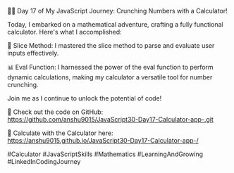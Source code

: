 🧮🚀 Day 17 of My JavaScript Journey: Crunching Numbers with a Calculator!

Today, I embarked on a mathematical adventure, crafting a fully functional calculator. Here's what I accomplished:

📏 Slice Method: I mastered the slice method to parse and evaluate user inputs effectively.

📊 Eval Function: I harnessed the power of the eval function to perform dynamic calculations, making my calculator a versatile tool for number crunching.

Join me as I continue to unlock the potential of code!

🔗 Check out the code on GitHub: https://github.com/anshu9015/JavaScript30-Day17-Calculator-app-.git

🧮 Calculate with the Calculator here: https://anshu9015.github.io/JavaScript30-Day17-Calculator-app-/

#Calculator #JavaScriptSkills #Mathematics #LearningAndGrowing #LinkedInCodingJourney

